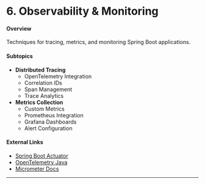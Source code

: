 # 6. Observability & Monitoring

#### Overview
Techniques for tracing, metrics, and monitoring Spring Boot applications.

#### Subtopics
- **Distributed Tracing**
  - OpenTelemetry Integration
  - Correlation IDs
  - Span Management
  - Trace Analytics
- **Metrics Collection**
  - Custom Metrics
  - Prometheus Integration
  - Grafana Dashboards
  - Alert Configuration

#### External Links
- [Spring Boot Actuator](https://docs.spring.io/spring-boot/docs/current/reference/html/actuator.html)
- [OpenTelemetry Java](https://opentelemetry.io/docs/instrumentation/java/)
- [Micrometer Docs](https://micrometer.io/docs)

---